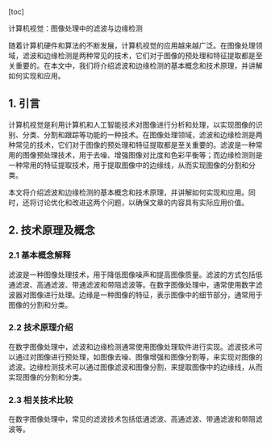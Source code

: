 
[toc]                    
                
                
计算机视觉：图像处理中的滤波与边缘检测

随着计算机硬件和算法的不断发展，计算机视觉的应用越来越广泛。在图像处理领域，滤波和边缘检测是两种常见的技术，它们对于图像的预处理和特征提取都是至关重要的。在本文中，我们将介绍滤波和边缘检测的基本概念和技术原理，并讲解如何实现和应用。

## 1. 引言

计算机视觉是利用计算机和人工智能技术对图像进行分析和处理，以实现图像的识别、分类、分割和跟踪等功能的一种技术。在图像处理领域，滤波和边缘检测是两种常见的技术，它们对于图像的预处理和特征提取都是至关重要的。滤波是一种常用的图像预处理技术，用于去噪、增强图像对比度和色彩平衡等；而边缘检测则是一种常用的特征提取技术，用于提取图像中的边缘线，从而实现图像的分割和分类。

本文将介绍滤波和边缘检测的基本概念和技术原理，并讲解如何实现和应用。同时，还将讨论优化和改进这两个问题，以确保文章的内容具有实际应用价值。

## 2. 技术原理及概念

### 2.1 基本概念解释

滤波是一种图像处理技术，用于降低图像噪声和提高图像质量。滤波的方式包括低通滤波、高通滤波、带通滤波和带阻滤波等。在数字图像处理中，通常使用数字滤波器对图像进行处理。边缘是一种图像的特征，表示图像中的细节部分，通常用于图像的分割和分类。

### 2.2 技术原理介绍

在数字图像处理中，滤波和边缘检测通常使用图像处理软件进行实现。滤波技术可以通过对图像进行预处理，如图像去噪、图像增强和图像分割等，来实现对图像的滤波。边缘检测技术可以通过图像滤波和图像分割，来提取图像中的边缘线，从而实现图像的分割和分类。

### 2.3 相关技术比较

在数字图像处理中，常见的滤波技术包括低通滤波、高通滤波、带通滤波和带阻滤波等。

